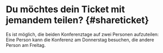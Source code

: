 # Du möchtes dein Ticket mit jemandem teilen? {#shareticket}

Es ist möglich, die beiden Konferenztage auf zwei Personen aufzuteilen: Eine Person kann die Konferenz am Donnerstag besuchen, die andere Person am Freitag.
